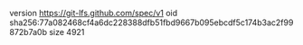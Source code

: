 version https://git-lfs.github.com/spec/v1
oid sha256:77a082468cf4a6dc228388dfb51fbd9667b095ebcdf5c174b3ac2f99872b7a0b
size 4921

